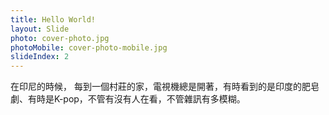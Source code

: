 ```yaml
---
title: Hello World!
layout: Slide
photo: cover-photo.jpg
photoMobile: cover-photo-mobile.jpg
slideIndex: 2
---
```


在印尼的時候，
每到一個村莊的家，電視機總是開著，有時看到的是印度的肥皂劇、有時是K-pop，不管有沒有人在看，不管雜訊有多模糊。
